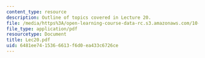 ```yaml
---
content_type: resource
description: Outline of topics covered in Lecture 20.
file: /media/https%3A/open-learning-course-data-rc.s3.amazonaws.com/10-675j-computational-quantum-mechanics-of-molecular-and-extended-systems-fall-2004/6481ee7415366613f6d0ea433c6726ce_Lec20.pdf
file_type: application/pdf
resourcetype: Document
title: Lec20.pdf
uid: 6481ee74-1536-6613-f6d0-ea433c6726ce
---
```

